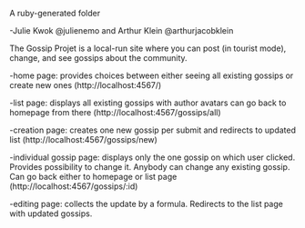 A ruby-generated folder

-Julie Kwok @julienemo and Arthur Klein @arthurjacobklein

The Gossip Projet is a local-run site where you can post (in tourist mode), change, and see gossips about the community.

-home page: provides choices between either seeing all existing gossips or create new ones
(http://localhost:4567/)

-list page: displays all existing gossips with author avatars
can go back to homepage from there
(http://localhost:4567/gossips/all)

-creation page: creates one new gossip per submit and redirects to updated list
(http://localhost:4567/gossips/new)

-individual gossip page: displays only the one gossip on which user clicked. Provides possibility to change it. Anybody can change any existing gossip. Can go back either to homepage or list page
(http://localhost:4567/gossips/:id)

-editing page: collects the update by a formula. Redirects to the list page with updated gossips. 
